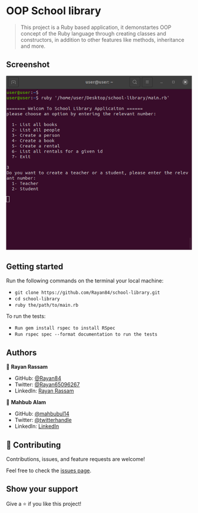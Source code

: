 # OOP School library

> This project is a Ruby based application, it demonstartes OOP concept of the Ruby language through creating classes and constructors, in addition to other features like methods, inheritance and more.


## Screenshot
<img src='./screenshot.png'>

## Getting started
  Run the following commands on the terminal your local machine:

  - `git clone https://github.com/Rayan84/school-library.git`
  - `cd school-library`
  - `ruby the/path/to/main.rb`

  To run the tests:

  - `Run gem install rspec to install RSpec`
  - `Run rspec spec --format documentation to run the tests`

## Authors

👤 **Rayan Rassam**

- GitHub: [@Rayan84](https://github.com/Rayan84)
- Twitter: [@Rayan65096267](https://twitter.com/Rayan65096267)
- LinkedIn: [Rayan Rassam](https://www.linkedin.com/in/rayan-rassam/)

👤 **Mahbub Alam**
- GitHub: [@mahbubul14](https://github.com/mahbubul14)
- Twitter: [@twitterhandle](https://twitter.com/mahbubul_14)
- LinkedIn: [LinkedIn](https://www.linkedin.com/in/mahbubul14/)

## 🤝 Contributing

Contributions, issues, and feature requests are welcome!

Feel free to check the [issues page](../../issues/).

## Show your support

Give a ⭐️ if you like this project!